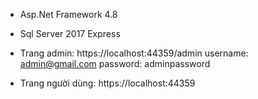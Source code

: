 - Asp.Net Framework 4.8
- Sql Server 2017 Express

- Trang admin: https://localhost:44359/admin
  username: admin@gmail.com
  password: adminpassword
  
- Trang người dùng: https://localhost:44359
